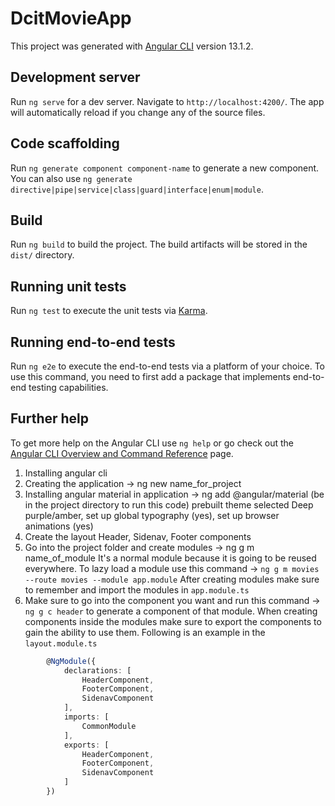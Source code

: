 # DcitMovieApp

This project was generated with [Angular CLI](https://github.com/angular/angular-cli) version 13.1.2.

## Development server

Run `ng serve` for a dev server. Navigate to `http://localhost:4200/`. The app will automatically reload if you change any of the source files.

## Code scaffolding

Run `ng generate component component-name` to generate a new component. You can also use `ng generate directive|pipe|service|class|guard|interface|enum|module`.

## Build

Run `ng build` to build the project. The build artifacts will be stored in the `dist/` directory.

## Running unit tests

Run `ng test` to execute the unit tests via [Karma](https://karma-runner.github.io).

## Running end-to-end tests

Run `ng e2e` to execute the end-to-end tests via a platform of your choice. To use this command, you need to first add a package that implements end-to-end testing capabilities.

## Further help

To get more help on the Angular CLI use `ng help` or go check out the [Angular CLI Overview and Command Reference](https://angular.io/cli) page.

1. Installing angular cli
2. Creating the application -> ng new name_for_project
3. Installing angular material in application -> ng add @angular/material (be in the project directory to run this code) prebuilt theme selected Deep purple/amber, set up global typography (yes), set up browser animations (yes)
4. Create the layout Header, Sidenav, Footer components
5. Go into the project folder and create modules -> ng g m name_of_module
	It's a normal module because it is going to be reused everywhere.
	To lazy load a module use this command -> `ng g m movies --route movies --module app.module`
	After creating modules make sure to remember and import the modules in `app.module.ts`
6. Make sure to go into the component you want and run this command -> `ng g c header` to generate a component of that module.
	When creating components inside the modules make sure to export the components to gain the ability to use them. Following is an example in the `layout.module.ts`

```typescript
		@NgModule({
			declarations: [
				HeaderComponent,
				FooterComponent,
				SidenavComponent
			],
			imports: [
				CommonModule
			],
			exports: [
				HeaderComponent,
				FooterComponent,
				SidenavComponent
			]
		})
```
